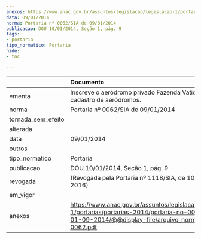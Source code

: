 ```yaml
---
anexos: https://www.anac.gov.br/assuntos/legislacao/legislacao-1/portarias/portarias-2014/portaria-no-0062-sia-de-01-09-2014/@@display-file/arquivo_norma/PA2014-0062.pdf
data: 09/01/2014
norma: Portaria nº 0062/SIA de 09/01/2014
publicacao: DOU 10/01/2014, Seção 1, pág. 9
tags:
- portaria
tipo_normatico: Portaria
hide: 
- toc 
 
---
```


|                    | Documento                                                                                                                                                         |
|:-------------------|:------------------------------------------------------------------------------------------------------------------------------------------------------------------|
| ementa             | Inscreve o aeródromo privado Fazenda Vaticano (MS) no cadastro de aeródromos.                                                                                     |
| norma              | Portaria nº 0062/SIA de 09/01/2014                                                                                                                                |
| tornada_sem_efeito |                                                                                                                                                                   |
| alterada           |                                                                                                                                                                   |
| data               | 09/01/2014                                                                                                                                                        |
| outros             |                                                                                                                                                                   |
| tipo_normatico     | Portaria                                                                                                                                                          |
| publicacao         | DOU 10/01/2014, Seção 1, pág. 9                                                                                                                                   |
| revogada           | (Revogada pela Portaria nº 1118/SIA, de 10 de maio de 2016)                                                                                                       |
| em_vigor           |                                                                                                                                                                   |
| anexos             | https://www.anac.gov.br/assuntos/legislacao/legislacao-1/portarias/portarias-2014/portaria-no-0062-sia-de-01-09-2014/@@display-file/arquivo_norma/PA2014-0062.pdf |